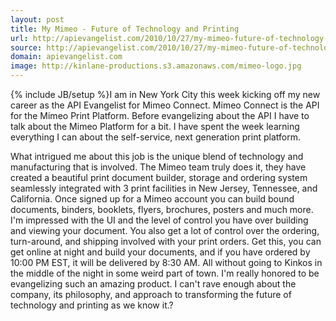 ```yaml
---
layout: post
title: My Mimeo - Future of Technology and Printing
url: http://apievangelist.com/2010/10/27/my-mimeo-future-of-technology-and-printing/
source: http://apievangelist.com/2010/10/27/my-mimeo-future-of-technology-and-printing/
domain: apievangelist.com
image: http://kinlane-productions.s3.amazonaws.com/mimeo-logo.jpg
---
```

{% include JB/setup %}I am in New York City this week kicking off my new career as the API Evangelist for Mimeo Connect.
Mimeo  Connect is the API for the Mimeo Print Platform. Before evangelizing  about the API I have to talk about the Mimeo Platform for a bit. I have  spent the week learning everything I can about the self-service, next  generation print platform.

What  intrigued me about this job is the unique blend of technology and  manufacturing that is involved. The Mimeo team truly does it, they  have created a beautiful print document builder, storage and ordering  system seamlessly integrated with 3 print facilities in New Jersey,  Tennessee, and California.
Once  signed up for a Mimeo account you can build bound documents, binders,  booklets, flyers, brochures, posters and much more. I'm impressed with  the UI and the level of control you have over building and viewing your  document.
You  also get a lot of control over the ordering, turn-around, and shipping  involved with your print orders. Get this, you can get online at night  and build your documents, and if you have ordered by 10:00 PM EST, it  will be delivered by 8:30 AM. All without going to Kinkos in the middle  of the night in some weird part of town.
I'm  really honored to be evangelizing such an amazing product. I can't  rave enough about the company, its philosophy, and approach to  transforming the future of technology and printing as we know it.?